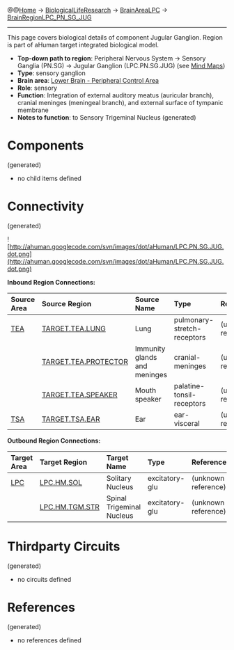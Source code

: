 @@[Home](Home.md) -> [BiologicalLifeResearch](BiologicalLifeResearch.md) -> [BrainAreaLPC](BrainAreaLPC.md) -> [BrainRegionLPC\_PN\_SG\_JUG](BrainRegionLPC_PN_SG_JUG.md)

---


This page covers biological details of component Jugular Ganglion.
Region is part of aHuman target integrated biological model.

  * **Top-down path to region**: Peripheral Nervous System -> Sensory Ganglia (PN.SG) -> Jugular Ganglion (LPC.PN.SG.JUG) (see [Mind Maps](OverallMindMaps.md))
  * **Type**: sensory ganglion
  * **Brain area**: [Lower Brain - Peripheral Control Area](BrainAreaLPC.md)
  * **Role**: sensory
  * **Function**: Integration of external auditory meatus (auricular branch), cranial meninges (meningeal branch), and external surface of tympanic membrane
  * **Notes to function**: to Sensory Trigeminal Nucleus
(generated)
# Components #
(generated)


  * no child items defined

# Connectivity #
(generated)


![http://ahuman.googlecode.com/svn/images/dot/aHuman/LPC.PN.SG.JUG.dot.png](http://ahuman.googlecode.com/svn/images/dot/aHuman/LPC.PN.SG.JUG.dot.png)

**Inbound Region Connections:**

| **Source Area** | **Source Region** | **Source Name** | **Type** | **Reference** |
|:----------------|:------------------|:----------------|:---------|:--------------|
| [TEA](BrainAreaTEA.md) | [TARGET.TEA.LUNG](BrainRegionTARGET_TEA_LUNG.md) | Lung            | pulmonary-stretch-receptors | (unknown reference) |
|                 | [TARGET.TEA.PROTECTOR](BrainRegionTARGET_TEA_PROTECTOR.md) | Immunity glands and meninges | cranial-meninges | (unknown reference) |
|                 | [TARGET.TEA.SPEAKER](BrainRegionTARGET_TEA_SPEAKER.md) | Mouth speaker   | palatine-tonsil-receptors | (unknown reference) |
| [TSA](BrainAreaTSA.md) | [TARGET.TSA.EAR](BrainRegionTARGET_TSA_EAR.md) | Ear             | ear-visceral | (unknown reference) |

**Outbound Region Connections:**

| **Target Area** | **Target Region** | **Target Name** | **Type** | **Reference** |
|:----------------|:------------------|:----------------|:---------|:--------------|
| [LPC](BrainAreaLPC.md) | [LPC.HM.SOL](BrainRegionLPC_HM_SOL.md) | Solitary Nucleus | excitatory-glu | (unknown reference) |
|                 | [LPC.HM.TGM.STR](BrainRegionLPC_HM_TGM_STR.md) | Spinal Trigeminal Nucleus | excitatory-glu | (unknown reference) |

# Thirdparty Circuits #
(generated)

  * no circuits defined

# References #
(generated)

  * no references defined

